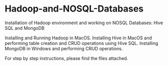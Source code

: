 # Hadoop-and-NOSQL-Databases
Installation of Hadoop environment and working on NOSQL Databases: Hive SQL and MongoDB

Installing and Running Hadoop in MacOS. Installing Hive in MacOS and performing table creation and CRUD operations using Hive SQL. Installing MongoDB in Windows and performing CRUD operations.

For step by step instructions, please find the files attached. 
